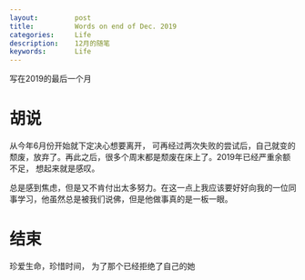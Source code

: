 ```yaml
---
layout:     	post
title:      	Words on end of Dec. 2019
categories: 	Life
description:   	12月的随笔
keywords: 		Life
---
```


写在2019的最后一个月

#  胡说

从今年6月份开始就下定决心想要离开， 可再经过两次失败的尝试后，自己就变的颓废，放弃了。再此之后，很多个周末都是颓废在床上了。2019年已经严重余额不足， 想起来就是感叹。 

总是感到焦虑，但是又不肯付出太多努力。在这一点上我应该要好好向我的一位同事学习，他虽然总是被我们说佛，但是他做事真的是一板一眼。

# 结束

珍爱生命，珍惜时间， 为了那个已经拒绝了自己的她